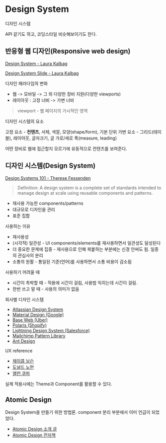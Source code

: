 # Design System

디자인 시스템

API 같기도 하고, 코딩스타일 비슷해보이기도 한다.

## 반응형 웹 디자인(Responsive web design)

[Design System - Laura Kalbag](https://24ways.org/2012/design-systems/)

[Design System Slide - Laura Kalbag](https://speakerdeck.com/laurakalbag/design-systems-1)

디자인 패러다임의 변화

* 웹 -> 모바일 -> 그 외 다양한 장비 지원(다양한 viewports)
* 레이아웃 : 고정 너비 -> 가변 너비

> viewport - 웹 페이지의 가시적인 영역

디자인 시스템의 요소

고정 요소 - **컨텐츠**, 서체, 색깔, 모양(shape/form), 기본 단위
가변 요소 - 그리드(테이블), 레이아웃, 글자크기, 글 가로/세로 폭(measure, leading)

어떤 장비로 웹에 접근할지 모르기에 유동적으로 컨텐츠를 보여준다.

## 디자인 시스템(Design System)

[Design Systems 101 - Therese Fessenden](https://www.nngroup.com/articles/design-systems-101/)

> Definition: A design system is a complete set of standards intended to manage design at scale using reusable components and patterns.

* 재사용 가능한 components/patterns
* 대규모로 디자인을 관리
* 표준 집합

사용하는 이유

* 재사용성
* (시각적) 일관성 - UI components/elements를 재사용하면서 일관성도 달성된다
* 더 중요한 문제에 집중 - 재사용으로 인해 복붙하는 부분에는 신경 안써도 됨. 일종의 관심사의 분리
* 소통의 원활 - 통일된 기준(언어)를 사용하면서 소통 비용이 감소됨

사용하기 어려울 때

* 시간이 촉박할 때 - 적용에 시간이 걸림, 사용법 익히는데 시간이 걸림.
* 한번 쓰고 말 때 - 사용의 의미가 없음

회사별 디자인 시스템

* [Atlassian Design System](https://atlassian.design/)
* [Material Design (Google)](https://material.io/)
* [Base Web (Uber)](https://baseweb.design/)
* [Polaris (Shopify)](https://polaris.shopify.com/)
* [Lightning Design System (Salesforce)](https://www.lightningdesignsystem.com/)
* [Mailchimp Pattern Library](https://ux.mailchimp.com/patterns)
* [Ant Design](https://ant.design/)

UX reference

* [제이콥 닐슨](https://ko.wikipedia.org/wiki/제이콥_닐슨)
* [도널드 노먼](https://ko.wikipedia.org/wiki/도널드_노먼)
* [앨런 쿠퍼](https://en.wikipedia.org/wiki/Alan_Cooper)

실제 적용시에는 Theme과 Component를 활용할 수 있다.

## Atomic Design

Design System을 만들기 위한 방법론. component 분리 부분에서 이미 언급이 되었었다.

* [Atomic Design 소개 글](https://bradfrost.com/blog/post/atomic-web-design/)
* [Atomic Design 전자책](https://atomicdesign.bradfrost.com/)
